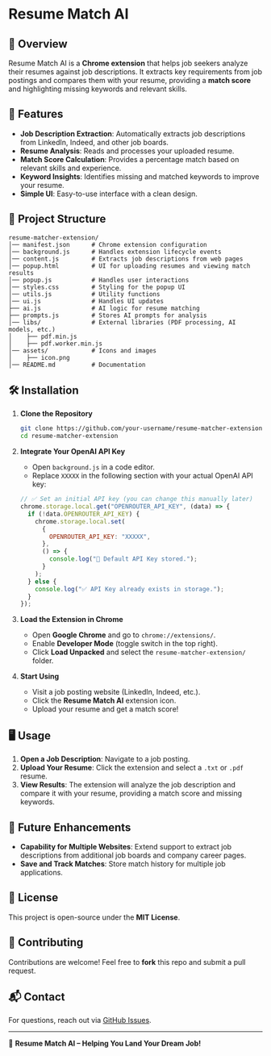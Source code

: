 # Resume Match AI

## 🚀 Overview

Resume Match AI is a **Chrome extension** that helps job seekers analyze their resumes against job descriptions. It extracts key requirements from job postings and compares them with your resume, providing a **match score** and highlighting missing keywords and relevant skills.

## 🎯 Features

- **Job Description Extraction**: Automatically extracts job descriptions from LinkedIn, Indeed, and other job boards.
- **Resume Analysis**: Reads and processes your uploaded resume.
- **Match Score Calculation**: Provides a percentage match based on relevant skills and experience.
- **Keyword Insights**: Identifies missing and matched keywords to improve your resume.
- **Simple UI**: Easy-to-use interface with a clean design.

## 📂 Project Structure

```
resume-matcher-extension/
│── manifest.json      # Chrome extension configuration
│── background.js      # Handles extension lifecycle events
│── content.js         # Extracts job descriptions from web pages
│── popup.html         # UI for uploading resumes and viewing match results
│── popup.js           # Handles user interactions
│── styles.css         # Styling for the popup UI
│── utils.js           # Utility functions
│── ui.js              # Handles UI updates
├── ai.js              # AI logic for resume matching
├── prompts.js         # Stores AI prompts for analysis
│── libs/              # External libraries (PDF processing, AI models, etc.)
│    ├── pdf.min.js
│    ├── pdf.worker.min.js
│── assets/            # Icons and images
│    ├── icon.png
│── README.md          # Documentation
```

## 🛠️ Installation

1. **Clone the Repository**

   ```sh
   git clone https://github.com/your-username/resume-matcher-extension.git
   cd resume-matcher-extension
   ```

2. **Integrate Your OpenAI API Key**

   - Open `background.js` in a code editor.
   - Replace `XXXXX` in the following section with your actual OpenAI API key:

   ```js
   // ✅ Set an initial API key (you can change this manually later)
   chrome.storage.local.get("OPENROUTER_API_KEY", (data) => {
     if (!data.OPENROUTER_API_KEY) {
       chrome.storage.local.set(
         {
           OPENROUTER_API_KEY: "XXXXX",
         },
         () => {
           console.log("🔑 Default API Key stored.");
         }
       );
     } else {
       console.log("✅ API Key already exists in storage.");
     }
   });
   ```

3. **Load the Extension in Chrome**

   - Open **Google Chrome** and go to `chrome://extensions/`.
   - Enable **Developer Mode** (toggle switch in the top right).
   - Click **Load Unpacked** and select the `resume-matcher-extension/` folder.

4. **Start Using**
   - Visit a job posting website (LinkedIn, Indeed, etc.).
   - Click the **Resume Match AI** extension icon.
   - Upload your resume and get a match score!

## 🖥️ Usage

1. **Open a Job Description**: Navigate to a job posting.
2. **Upload Your Resume**: Click the extension and select a `.txt` or `.pdf` resume.
3. **View Results**: The extension will analyze the job description and compare it with your resume, providing a match score and missing keywords.

## 🚀 Future Enhancements

- **Capability for Multiple Websites**: Extend support to extract job descriptions from additional job boards and company career pages.
- **Save and Track Matches**: Store match history for multiple job applications.

## 📜 License

This project is open-source under the **MIT License**.

## 🤝 Contributing

Contributions are welcome! Feel free to **fork** this repo and submit a pull request.

## 📬 Contact

For questions, reach out via [GitHub Issues](https://github.com/your-username/resume-matcher-extension/issues).

---

🚀 **Resume Match AI – Helping You Land Your Dream Job!**
